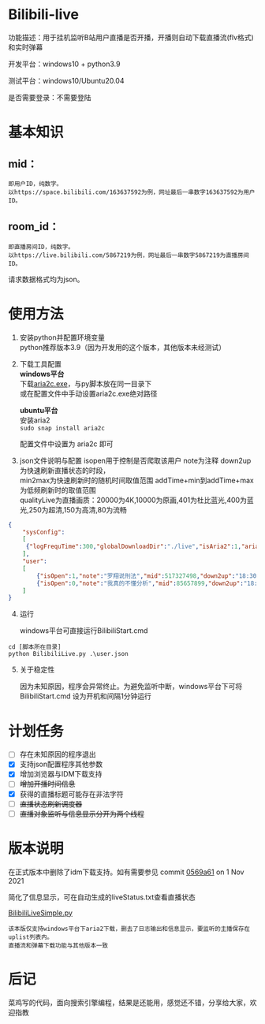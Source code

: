 # Bilibili-live
功能描述：用于挂机监听B站用户直播是否开播，开播则自动下载直播流(flv格式)和实时弹幕    

开发平台：windows10 + python3.9   

测试平台：windows10/Ubuntu20.04    

是否需要登录：不需要登陆  

# 基本知识  
## mid：  
	即用户ID，纯数字。  
	以https://space.bilibili.com/163637592为例，网址最后一串数字163637592为用户ID。
## room_id：  
	即直播房间ID，纯数字。  
	以https://live.bilibili.com/5867219为例，网址最后一串数字5867219为直播房间ID。  
请求数据格式均为json。
# 使用方法
1. 安装python并配置环境变量  
	python推荐版本3.9（因为开发用的这个版本，其他版本未经测试）
	
3. 下载工具配置  
    **windows平台**  
    下载[aria2c.exe](https://github.com/aria2/aria2/releases)，与py脚本放在同一目录下  
    或在配置文件中手动设置aria2c.exe绝对路径
    
    **ubuntu平台**  
    安装aria2   
    ```sudo snap install aria2c```  
    
    配置文件中设置为 aria2c 即可
    
3. json文件说明与配置
      isopen用于控制是否爬取该用户
    note为注释
    down2up为快速刷新直播状态的时段，  
    min2max为快速刷新时的随机时间取值范围
    addTime+min到addTime+max为低频刷新时的取值范围  
    qualityLive为直播画质：20000为4K,10000为原画,401为杜比蓝光,400为蓝光,250为超清,150为高清,80为流畅   
```json
{
    "sysConfig":
    [
     {"logFrequTime":300,"globalDownloadDir":"./live","isAria2":1,"aria2cDir":"./aria2c.exe","isBrowser":0}
    ],
    "user":
    [
        {"isOpen":1,"note":"罗翔说刑法","mid":517327498,"down2up":"18:30-22:00","addTime":120,"min2max":"20-30","qualityLive":10000},
        {"isOpen":0,"note":"我真的不懂分析","mid":85657899,"down2up":"18:30-22:00","addTime":120,"min2max":"20-30","qualityLive":10000}
    ]
}
```
4. 运行

   windows平台可直接运行BilibiliStart.cmd 

```shell
cd [脚本所在目录]
python BilibiliLive.py .\user.json
```

5. 关于稳定性

   因为未知原因，程序会异常终止。为避免监听中断，windows平台下可将BilibiliStart.cmd 设为开机和间隔1分钟运行
   

# 计划任务
- [ ] 存在未知原因的程序退出
- [x] 支持json配置程序其他参数
- [x] 增加浏览器与IDM下载支持
- [ ] ~~增加开播时间信息~~
- [x] 获得的直播标题可能存在非法字符
- [ ] ~~直播状态刷新调度器~~
- [ ] ~~直播对象监听与信息显示分开为两个线程~~

# 版本说明

在正式版本中删除了idm下载支持。如有需要参见 commit [0569a61](https://github.com/filwsx/Bilibili-live/commit/0569a611be024026839606a4015081e861c3b7e3) on 1 Nov 2021

简化了信息显示，可在自动生成的liveStatus.txt查看直播状态

[BilibiliLiveSimple.py](https://github.com/filwsx/Bilibili-live/blob/main/BilibiliLiveSimple.py)

	该本版仅支持windows平台下aria2下载，删去了日志输出和信息显示，要监听的主播保存在uplist列表内。
	直播流和弹幕下载功能与其他版本一致

# 后记

  菜鸡写的代码，面向搜索引擎编程，结果是还能用，感觉还不错，分享给大家，欢迎指教  
